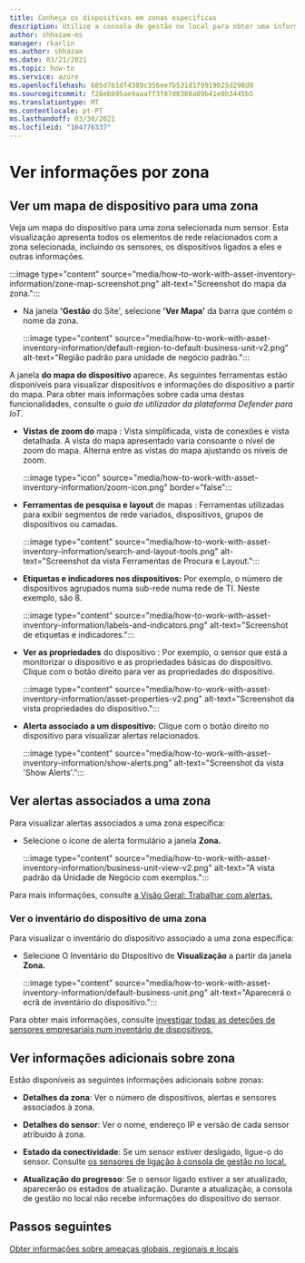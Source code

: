 ```yaml
---
title: Conheça os dispositivos em zonas específicas
description: Utilize a consola de gestão no local para obter uma informação de visualização completa por zona específica
author: shhazam-ms
manager: rkarlin
ms.author: shhazam
ms.date: 03/21/2021
ms.topic: how-to
ms.service: azure
ms.openlocfilehash: 685d7b1df4389c356ee7b531d179919025d298d0
ms.sourcegitcommit: f28ebb95ae9aaaff3f87d8388a09b41e0b3445b5
ms.translationtype: MT
ms.contentlocale: pt-PT
ms.lasthandoff: 03/30/2021
ms.locfileid: "104776337"
---
```

# <a name="view-information-per-zone"></a>Ver informações por zona


## <a name="view-a-device-map-for-a-zone"></a>Ver um mapa de dispositivo para uma zona

Veja um mapa do dispositivo para uma zona selecionada num sensor. Esta visualização apresenta todos os elementos de rede relacionados com a zona selecionada, incluindo os sensores, os dispositivos ligados a eles e outras informações.

:::image type="content" source="media/how-to-work-with-asset-inventory-information/zone-map-screenshot.png" alt-text="Screenshot do mapa da zona.":::


- Na janela **'Gestão** do Site', selecione **'Ver Mapa'** da barra que contém o nome da zona.

  :::image type="content" source="media/how-to-work-with-asset-inventory-information/default-region-to-default-business-unit-v2.png" alt-text="Região padrão para unidade de negócio padrão.":::

A janela **do mapa do dispositivo** aparece. As seguintes ferramentas estão disponíveis para visualizar dispositivos e informações do dispositivo a partir do mapa. Para obter mais informações sobre cada uma destas funcionalidades, consulte o *guia do utilizador da plataforma Defender para IoT*.

- **Vistas de zoom do** mapa : Vista simplificada, vista de conexões e vista detalhada. A vista do mapa apresentado varia consoante o nível de zoom do mapa. Alterna entre as vistas do mapa ajustando os níveis de zoom.

  :::image type="icon" source="media/how-to-work-with-asset-inventory-information/zoom-icon.png" border="false":::

- **Ferramentas de pesquisa e layout** de mapas : Ferramentas utilizadas para exibir segmentos de rede variados, dispositivos, grupos de dispositivos ou camadas.

  :::image type="content" source="media/how-to-work-with-asset-inventory-information/search-and-layout-tools.png" alt-text="Screenshot da vista Ferramentas de Procura e Layout.":::

- **Etiquetas e indicadores nos dispositivos:** Por exemplo, o número de dispositivos agrupados numa sub-rede numa rede de TI. Neste exemplo, são 8.

  :::image type="content" source="media/how-to-work-with-asset-inventory-information/labels-and-indicators.png" alt-text="Screenshot de etiquetas e indicadores.":::

- **Ver as propriedades** do dispositivo : Por exemplo, o sensor que está a monitorizar o dispositivo e as propriedades básicas do dispositivo. Clique com o botão direito para ver as propriedades do dispositivo.

  :::image type="content" source="media/how-to-work-with-asset-inventory-information/asset-properties-v2.png" alt-text="Screenshot da vista propriedades do dispositivo.":::

- **Alerta associado a um dispositivo:** Clique com o botão direito no dispositivo para visualizar alertas relacionados.

  :::image type="content" source="media/how-to-work-with-asset-inventory-information/show-alerts.png" alt-text="Screenshot da vista 'Show Alerts'.":::

## <a name="view-alerts-associated-with-a-zone"></a>Ver alertas associados a uma zona

Para visualizar alertas associados a uma zona específica:

- Selecione o ícone de alerta formulário a janela **Zona.** 

  :::image type="content" source="media/how-to-work-with-asset-inventory-information/business-unit-view-v2.png" alt-text="A vista padrão da Unidade de Negócio com exemplos.":::

Para mais informações, consulte [a Visão Geral: Trabalhar com alertas.](how-to-work-with-alerts-on-premises-management-console.md)

### <a name="view-the-device-inventory-of-a-zone"></a>Ver o inventário do dispositivo de uma zona

Para visualizar o inventário do dispositivo associado a uma zona específica:

- Selecione O Inventário do Dispositivo de **Visualização** a partir da janela **Zona.**

  :::image type="content" source="media/how-to-work-with-asset-inventory-information/default-business-unit.png" alt-text="Aparecerá o ecrã de inventário do dispositivo.":::

Para obter mais informações, consulte [investigar todas as deteções de sensores empresariais num inventário de dispositivos.](how-to-investigate-all-enterprise-sensor-detections-in-a-device-inventory.md)

## <a name="view-additional-zone-information"></a>Ver informações adicionais sobre zona

Estão disponíveis as seguintes informações adicionais sobre zonas:

- **Detalhes da zona**: Ver o número de dispositivos, alertas e sensores associados à zona.

- **Detalhes do sensor**: Ver o nome, endereço IP e versão de cada sensor atribuído à zona.

- **Estado da conectividade**: Se um sensor estiver desligado, ligue-o do sensor. Consulte [os sensores de ligação à consola de gestão no local.](how-to-activate-and-set-up-your-on-premises-management-console.md#connect-sensors-to-the-on-premises-management-console) 

- **Atualização do progresso**: Se o sensor ligado estiver a ser atualizado, aparecerão os estados de atualização. Durante a atualização, a consola de gestão no local não recebe informações do dispositivo do sensor.

## <a name="next-steps"></a>Passos seguintes

[Obter informações sobre ameaças globais, regionais e locais](how-to-gain-insight-into-global-regional-and-local-threats.md)
